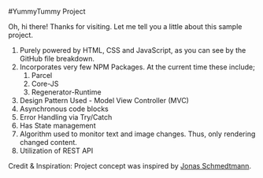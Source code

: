 #YummyTummy Project

Oh, hi there! Thanks for visiting. Let me tell you a little about this sample project.
1. Purely powered by HTML, CSS and JavaScript, as you can see by the GitHub file breakdown.
2. Incorporates very few NPM Packages. At the current time these include;
   1. Parcel
   2. Core-JS
   3. Regenerator-Runtime
3. Design Pattern Used - Model View Controller (MVC)
4. Asynchronous code blocks
5. Error Handling via Try/Catch
6. Has State management
7. Algorithm used to monitor text and image changes. Thus, only rendering changed content.
8. Utilization of REST API

Credit & Inspiration: Project concept was inspired by [Jonas Schmedtmann](https://twitter.com/jonasschmedtman).
